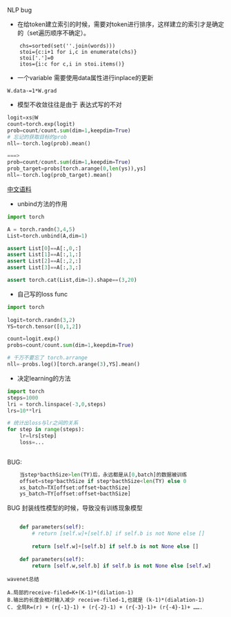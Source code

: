 NLP bug
* 在给token建立索引的时候，需要对token进行排序，这样建立的索引才是确定的（set遍历顺序不确定）。
```
    chs=sorted(set(''.join(words)))
    stoi={c:i+1 for i,c in enumerate(chs)}
    stoi['.']=0
    itos={i:c for c,i in stoi.items()}
```

* 一个variable 需要使用data属性进行inplace的更新
```buildoutcfg
W.data-=1*W.grad
```

* 模型不收敛往往是由于 表达式写的不对
```python
logit=xs@W
count=torch.exp(logit)
prob=count/count.sum(dim=1,keepdim=True)
# 忘记的获取目标的prob
nll=-torch.log(prob).mean()

===>
prob=count/count.sum(dim=1,keepdim=True)
prob_target=probs[torch.arange(0,len(ys)),ys]
nll=-torch.log(prob_target).mean()
```

[中文语料](https://github.com/InsaneLife/ChineseNLPCorpus)


* unbind方法的作用

```python
import torch

A = torch.randn(3,4,5)
List=torch.unbind(A,dim=1)

assert List[0]==A[:,0,:]
assert List[1]==A[:,1,:]
assert List[2]==A[:,2,:]
assert List[3]==A[:,3,:]

assert torch.cat(List,dim=1).shape==(3,20)
```

* 自己写的loss func
```python
import torch
 
logit=torch.randn(3,2)
YS=torch.tensor([0,1,2])

count=logit.exp()
probs=count/count.sum(dim=1,keepdim=True)

# 千万不要忘了 torch.arrange
nll=-probs.log()[torch.arange(3),YS].mean()
```
* 决定learning的方法

```python
import torch
steps=1000
lri = torch.linspace(-3,0,steps)
lrs=10**lri

# 统计出loss与lr之间的关系
for step in range(steps):
    lr=lrs[step]
    loss=...
    
```

BUG:
```python
    当step*bacthSize>len(TY)后，永远都是从[0,batch]的数据被训练
    offset=step*bacthSize if step*bacthSize<len(TY) else 0
    xs_batch=TX[offset:offset+bacthSize]
    ys_batch=TY[offset:offset+bacthSize]
```


BUG 封装线性模型的时候，导致没有训练现象模型
```python

    def parameters(self):
        # return [self.w]+[self.b] if self.b is not None else []
        
        return [self.w]+[self.b] if self.b is not None else []
    
    def parameters(self):
        return [self.w,self.b] if self.b is not None else [self.w]
```


```
wavenet总结

A.局部的receive-filed=K+(K-1)*(dilation-1)
B.输出的长度会相对输入减少 receive-filed-1,也就是 (k-1)*(dialation-1)
C. 全局R=(r) + (r{-1}-1) + (r{-2}-1) + (r{-3}-1)+ (r{-4}-1)+ …….
```